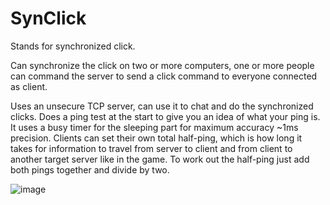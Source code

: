 # SynClick

Stands for synchronized click.

Can synchronize the click on two or more computers, one or more people can command the server to send a click command to everyone connected as client.

Uses an unsecure TCP server, can use it to chat and do the synchronized clicks. Does a ping test at the start to give you an idea of what your ping is. It uses a busy timer for the sleeping part for maximum accuracy ~1ms precision. Clients can set their own total half-ping, which is how long it takes for information to travel from server to client and from client to another target server like in the game. To work out the half-ping just add both pings together and divide by two.

![image](https://user-images.githubusercontent.com/33573025/123511839-c0dd9280-d67b-11eb-8179-fd09939363e8.png)
